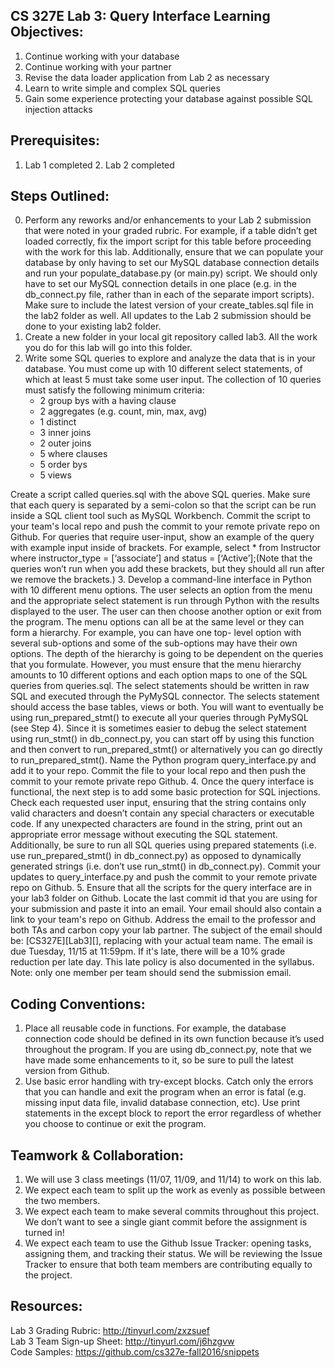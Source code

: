 ## CS 327E Lab 3: Query Interface Learning Objectives:
1. Continue working with your database
2. Continue working with your partner
3. Revise the data loader application from Lab 2 as necessary
4. Learn to write simple and complex SQL queries
5. Gain some experience protecting your database against possible SQL injection attacks

## Prerequisites:
1. Lab 1 completed 2. Lab 2 completed

## Steps Outlined:
0. Perform any reworks and/or enhancements to your Lab 2 submission that were noted in your graded rubric. For example, if a table didn’t get loaded correctly, fix the import script for this table before proceeding with the work for this lab. Additionally, ensure that we can populate your database by only having to set our MySQL database connection details and run your populate_database.py (or main.py) script. We should only have to set our MySQL connection details in one place (e.g. in the db_connect.py file, rather than in each of the separate import scripts). Make sure to include the latest version of your create_tables.sql file in the lab2 folder as well. All updates to the Lab 2 submission should be done to your existing lab2 folder.
1. Create a new folder in your local git repository called lab3. All the work you do for this lab will go into this folder.
2. Write some SQL queries to explore and analyze the data that is in your database. You must come up with 10 different select statements, of which at least 5 must take some user input. The collection of 10 queries must satisfy the following minimum criteria:  
    - 2 group bys with a having clause  
    - 2 aggregates (e.g. count, min, max, avg)  
    - 1 distinct  
    - 3 inner joins  
    - 2 outer joins  
    - 5 where clauses  
    - 5 order bys  
    - 5 views  

Create a script called queries.sql with the above SQL queries. Make sure that each query is separated by a semi-colon so that the script can be run inside a SQL client tool such as MySQL Workbench. Commit the script to your team's local repo and push the commit to your remote private repo on Github. For queries that require user-input, show an example of the query with example input inside of brackets. For example, select * from Instructor where instructor_type = [‘associate’] and status = [‘Active’];(Note that the queries won’t run when you add these brackets, but they should all run after we remove the brackets.)
3. Develop a command-line interface in Python with 10 different menu options. The user selects an option from the menu and the appropriate select statement is run through Python with the results displayed to the user. The user can then choose another option or exit from the program. The menu options can all be at the same level or they can form a hierarchy. For example, you can have one top- level option with several sub-options and some of the sub-options may have their own options. The depth of the hierarchy is going to be dependent on the queries that you formulate. However, you must ensure that the menu hierarchy amounts to 10 different options and each option maps to one of the SQL queries from queries.sql. The select statements should be written in raw SQL and executed through the PyMySQL connector. The selects statement should access the base tables, views or both. You will want to eventually be using run_prepared_stmt() to execute all your queries through PyMySQL (see Step 4). Since it is sometimes easier to debug the select statement using run_stmt() in db_connect.py, you can start off by using this function and then convert to run_prepared_stmt() or alternatively you can go directly to run_prepared_stmt(). Name the Python program query_interface.py and add it to your repo. Commit the file to your local repo and then push the commit to your remote private repo Github.
4. Once the query interface is functional, the next step is to add some basic protection for SQL injections. Check each requested user input, ensuring that the string contains only valid characters and doesn’t contain any special characters or executable code. If any unexpected characters are found in the string, print out an appropriate error message without executing the SQL statement. Additionally, be sure to run all SQL queries using prepared statements (i.e. use run_prepared_stmt() in db_connect.py) as opposed to dynamically generated strings (i.e. don’t use run_stmt() in db_connect.py). Commit your updates to query_interface.py and push the commit to your remote private repo on Github.
5. Ensure that all the scripts for the query interface are in your lab3 folder on Github. Locate the last commit id that you are using for your submission and paste it into an email. Your email should also contain a link to your team's repo on Github. Address the email to the professor and both TAs and carbon copy your lab partner. The subject of the email should be: [CS327E][Lab3][<TeamName>], replacing <TeamName> with your actual team name. The email is due Tuesday, 11/15 at 11:59pm. If it's late, there will be a 10% grade reduction per late day. This late policy is also documented in the syllabus. 
Note: only one member per team should send the submission email.

## Coding Conventions:
1. Place all reusable code in functions. For example, the database connection code should be defined in its own function because it’s used throughout the program. If you are using db_connect.py, note that we have made some enhancements to it, so be sure to pull the latest version from Github.
2. Use basic error handling with try-except blocks. Catch only the errors that you can handle and exit the program when an error is fatal (e.g. missing input data file, invalid database connection, etc). Use print statements in the except block to report the error regardless of whether you choose to continue or exit the program.

## Teamwork & Collaboration:
1. We will use 3 class meetings (11/07, 11/09, and 11/14) to work on this lab.
2. We expect each team to split up the work as evenly as possible between the two members.
3. We expect each team to make several commits throughout this project. We don’t want to see a single giant commit before the assignment is turned in!
4. We expect each team to use the Github Issue Tracker: opening tasks, assigning them, and tracking their status. We will be reviewing the Issue Tracker to ensure that both team members are contributing equally to the project.

## Resources:  
Lab 3 Grading Rubric:     http://tinyurl.com/zxzsuef  
Lab 3 Team Sign-up Sheet: http://tinyurl.com/j6hzgvw  
Code Samples:             https://github.com/cs327e-fall2016/snippets  
